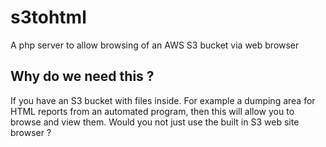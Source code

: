 # s3tohtml
A php server to allow browsing of an AWS S3 bucket via web browser

## Why do we need this ?
If you have an S3 bucket with files inside.  For example a dumping area for HTML reports from an automated program, then this will allow you to browse and view them.
Would you not just use the built in S3 web site browser ?

